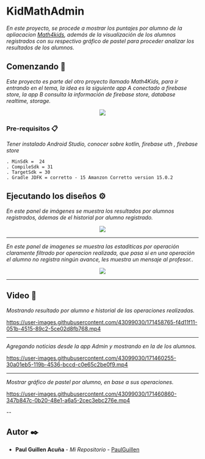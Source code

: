 # KidMathAdmin

_En este proyecto, se procede a mostrar los puntajes por alumno de la apliacacion [Math4kids](https://github.com/PaulGuillen/KidMathKotlin), además de la visualización de los alumnos registrados con su respectivo gráfico de pastel para proceder analizar los resultados de los alumnos._

## Comenzando 🚀

_Este proyecto es parte del otro proyecto llamado Math4Kids, para ir entrando en el tema, la idea es la siguiente app A conectado a firebase store, la app B consulta la información de firebase store, database realtime, storage._

<p align="center">
 <img src="https://i.postimg.cc/657WNgGJ/representacion.png"/>
</p>


### Pre-requisitos 📋

_Tener instalado Android Studio, conocer sobre kotlin, firebase uth , firebase store_

```
. MinSdk =  24
. CompileSdk = 31
. TargetSdk = 30
. Gradle JDFK = corretto - 15 Amanzon Corretto version 15.0.2
```

## Ejecutando los diseños ⚙️

_En este panel de imágenes se muestra los resultados por alumnos registrados, ádemas de el historial por alumno registrado._

<p align="center">
 <img src="https://user-images.githubusercontent.com/43099030/171466601-b8c95cf1-275e-4e23-b580-c50701aab6b5.png"/>
</p>

---

_En este panel de imagenes se muestra las estaditicas por operación claramente filtrado por operacion realizada, que pasa si en una operación el alumno no registra ningún avance, les muestra un mensaje al profesor.._

<p align="center">
 <img src="https://user-images.githubusercontent.com/43099030/171466833-ea9ad8db-674f-47e8-bb64-cdff8ff2bc63.png"/>
</p>

---

## Video 📄

_*Mostrando resultado por alumno e historial de las operaciones realizadas.*_

https://user-images.githubusercontent.com/43099030/171458765-f4d11f11-051b-4515-89c2-5ce02d8fb768.mp4

---

_*Agregando noticias desde la app Admin y mostrando en la de los alumnos.*_


https://user-images.githubusercontent.com/43099030/171460255-30a01eb5-119b-4536-bccd-c0e65c2be0f9.mp4

---

_*Mostrar gráfico de pastel por alumno, en base a sus operaciones.*_

https://user-images.githubusercontent.com/43099030/171460860-347b847c-0b20-48e1-a6a5-2cec3ebc276e.mp4

--

## Autor ✒️

* **Paul Guillen Acuña** - *Mi Repositorio* - [PaulGuillen](https://github.com/PaulGuillen?tab=repositories)
